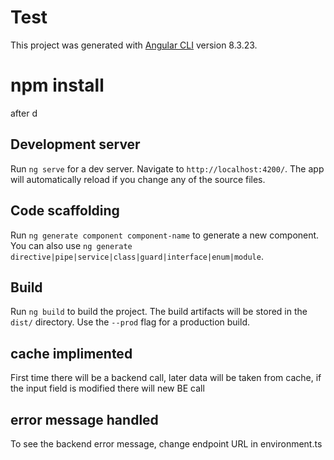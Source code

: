 # Test

This project was generated with [Angular CLI](https://github.com/angular/angular-cli) version 8.3.23.

# npm install
after d
## Development server

Run `ng serve` for a dev server. Navigate to `http://localhost:4200/`. The app will automatically reload if you change any of the source files.

## Code scaffolding

Run `ng generate component component-name` to generate a new component. You can also use `ng generate directive|pipe|service|class|guard|interface|enum|module`.

## Build

Run `ng build` to build the project. The build artifacts will be stored in the `dist/` directory. Use the `--prod` flag for a production build.

## cache implimented 
First time there will be a backend call, later data will be taken from cache,
if the input field is modified there will new BE call

## error message handled 
To see the backend error message, change endpoint URL in environment.ts
